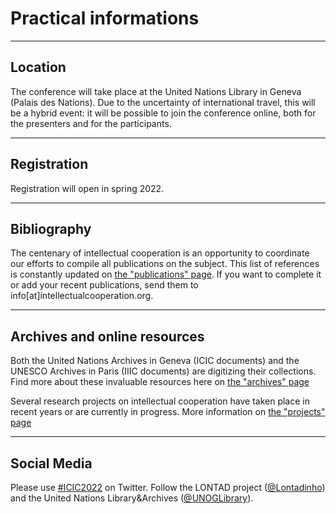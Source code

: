 # Practical informations

---

## Location

The conference will take place at the United Nations Library in Geneva (Palais des Nations). Due to the uncertainty of international travel, this will be a hybrid event: it will be possible to join the conference online, both for the presenters and for the participants. 

---

## Registration

Registration will open in spring 2022. 

---

## Bibliography

The centenary of intellectual cooperation is an opportunity to coordinate our efforts to compile all publications on the subject. This list of references is constantly updated on [the "publications" page](http://intellectualcooperation.org/publications). If you want to complete it or add your recent publications, send them to info[at]intellectualcooperation.org. 

---

## Archives and online resources

Both the United Nations Archives in Geneva (ICIC documents) and the UNESCO Archives in Paris (IIIC documents) are digitizing their collections. Find more about these invaluable resources here on [the "archives" page](http://intellectualcooperation.org/archives)

Several research projects on intellectual cooperation have taken place in recent years or are currently in progress. More information on [the "projects" page](https://intellectualcooperation.org/projects)

---

## Social Media

Please use [#ICIC2022](https://twitter.com/search?q=%23ICIC2022&src=typed_query&f=live) on Twitter. Follow the LONTAD project ([@Lontadinho](https://twitter.com/lontadinho)) and the United Nations Library&Archives ([@UNOGLibrary](https://twitter.com/UNOGLibrary)). 

